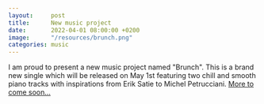 ```yaml
---
layout:     post
title:      New music project
date:       2022-04-01 08:00:00 +0200
image:      "/resources/brunch.png"
categories: music
---
```


I am proud to present a new music project named "Brunch". This is a brand new single which will be released on May 1st featuring two chill and smooth piano tracks with inspirations from Erik Satie to Michel Petrucciani. [More to come soon...](https://distrokid.com/hyperfollow/raphaelmedaer/brunch)
